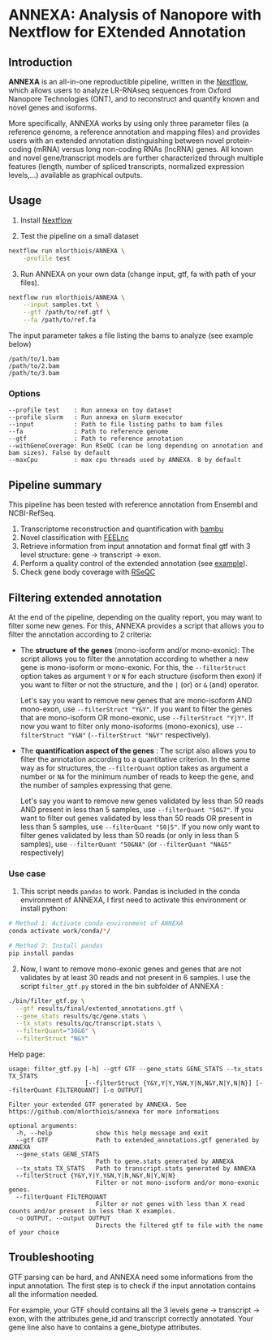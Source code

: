 # ANNEXA: Analysis of Nanopore with Nextflow for EXtended Annotation

## Introduction

**ANNEXA** is an all-in-one reproductible pipeline, written in the [Nextflow](https://nextflow.io), which allows users to analyze LR-RNAseq sequences from Oxford Nanopore Technologies (ONT), and to reconstruct and quantify known and novel genes and isoforms. 

More specifically, ANNEXA works by using only three parameter files (a reference genome, a reference annotation and mapping files) and provides users with an extended annotation distinguishing between novel protein-coding (mRNA) versus long non-coding RNAs (lncRNA) genes. All known and novel gene/transcript models are further characterized through multiple features (length, number of spliced transcripts, normalized expression levels,...) available as graphical outputs.

## Usage

1. Install [Nextflow](https://www.nextflow.io/docs/latest/getstarted.html#installation)

2. Test the pipeline on a small dataset

```sh
nextflow run mlorthiois/ANNEXA \
    -profile test
```

3. Run ANNEXA on your own data (change input, gtf, fa with path of your files).

```sh
nextflow run mlorthiois/ANNEXA \
    --input samples.txt \
    --gtf /path/to/ref.gtf \
    --fa /path/to/ref.fa
```

The input parameter takes a file listing the bams to analyze (see example below)

```
/path/to/1.bam
/path/to/2.bam
/path/to/3.bam
```

### Options

```
--profile test    : Run annexa on toy dataset
--profile slurm   : Run annexa on slurm executor
--input           : Path to file listing paths to bam files
--fa              : Path to reference genome
--gtf             : Path to reference annotation
--withGeneCoverage: Run RSeQC (can be long depending on annotation and bam sizes). False by default
--maxCpu          : max cpu threads used by ANNEXA. 8 by default
```

## Pipeline summary

This pipeline has been tested with reference annotation from Ensembl and NCBI-RefSeq.

1. Transcriptome reconstruction and quantification with [bambu](https://github.com/GoekeLab/bambu)
2. Novel classification with [FEELnc](https://github.com/tderrien/FEELnc)
3. Retrieve information from input annotation and format final gtf with 3 level structure: gene -> transcript -> exon.
4. Perform a quality control of the extended annotation (see [example](https://github.com/mlorthiois/ANNEXA/blob/master/examples/results/qc_gtf.pdf)).
5. Check gene body coverage with [RSeQC](http://rseqc.sourceforge.net/#genebody-coverage-py)

## Filtering extended annotation

At the end of the pipeline, depending on the quality report, you may want to filter some new genes. For this, ANNEXA provides a script that allows you to filter the annotation according to 2 criteria: 

- The **structure of the genes** (mono-isoform and/or mono-exonic): The script allows you to filter the annotation according to whether a new gene is mono-isoform or mono-exonic. For this, the `--filterStruct` option takes as argument `Y` or `N` for each structure (isoform then exon) if you want to filter or not the structure, and the `|` (or) or `&` (and) operator.

  Let's say you want to remove new genes that are mono-isoform AND mono-exon, use `--filterStruct "Y&Y"`. If you want to filter the genes that are mono-isoform OR mono-exonic, use `--filterStruct "Y|Y"`. If now you want to filter only mono-isoforms (mono-exonics), use `--filterStruct "Y&N"` (`--filterStruct "N&Y"` respectively). 

- The **quantification aspect of the genes** : The script also allows you to filter the annotation according to a quantitative criterion. In the same way as for structures, the `--filterQuant` option takes as argument a number or `NA` for the minimum number of reads to keep the gene, and the number of samples expressing that gene.

  Let's say you want to remove new genes validated by less than 50 reads AND present in less than 5 samples, use `--filterQuant "50&7"`. If you want to filter out genes validated by less than 50 reads OR present in less than 5 samples, use `--filterQuant "50|5"`. If you now only want to filter genes validated by less than 50 reads (or only in less than 5 samples), use `--filterQuant "50&NA"` (or `--filterQuant "NA&5"` respectively)


### Use case

1. This script needs `pandas` to work. Pandas is included in the conda environment of ANNEXA, I first need to activate this environment or install python:

```sh
# Method 1: Activate conda environment of ANNEXA
conda activate work/conda/*/

# Method 2: Install pandas
pip install pandas
```

2. Now, I want to remove mono-exonic genes and genes that are not validates by at least 30 reads and not present in 6 samples. I use the script `filter_gtf.py` stored in the bin subfolder of ANNEXA :

```sh
./bin/filter_gtf.py \
  --gtf results/final/extented_annotations.gtf \
  --gene_stats results/qc/gene.stats \
  --tx_stats results/qc/transcript.stats \
  --filterQuant="30&6" \
  --filterStruct "N&Y"
```

Help page:

```
usage: filter_gtf.py [-h] --gtf GTF --gene_stats GENE_STATS --tx_stats TX_STATS
                     [--filterStruct {Y&Y,Y|Y,Y&N,Y|N,N&Y,N|Y,N|N}] [--filterQuant FILTERQUANT] [-o OUTPUT]

Filter your extended GTF generated by ANNEXA. See https://github.com/mlorthiois/annexa for more informations

optional arguments:
  -h, --help            show this help message and exit
  --gtf GTF             Path to extended_annotations.gtf generated by ANNEXA
  --gene_stats GENE_STATS
                        Path to gene.stats generated by ANNEXA
  --tx_stats TX_STATS   Path to transcript.stats generated by ANNEXA
  --filterStruct {Y&Y,Y|Y,Y&N,Y|N,N&Y,N|Y,N|N}
                        Filter or not mono-isoform and/or mono-exonic genes.
  --filterQuant FILTERQUANT
                        Filter or not genes with less than X read counts and/or present in less than X examples.
  -o OUTPUT, --output OUTPUT
                        Directs the filtered gtf to file with the name of your choice
```

## Troubleshooting

GTF parsing can be hard, and ANNEXA need some informations from the input annotation. The first step is to check if the input annotation contains all the information needed.

For example, your GTF should contains all the 3 levels gene -> transcript -> exon, with the attributes gene_id and transcript correctly annotated. Your gene line also have to contains a gene_biotype attributes.

